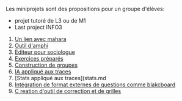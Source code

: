 
Les miniprojets sont des propositions pour un groupe d'élèves:
- projet tutoré de L3 ou de M1 
- Last project INFO3 


1. [Un lien avec mahara](portfolio.md)  
1. [Outil d'amphi](votar.md)  
1. [Editeur pour sociologue](editorforphd.md)  
1. [Exercices préparés](prepared.md)
1. [Construction de groupes](groupegenerator.md)
1. [IA appliqué aux traces](iatrace.md)
1. [Stats appliqué aux traces](stats.md
1. [Intégration de format externes de questions  comme blakcboard](blackboard.md)
1. [C reation d'outil de correction et de grilles](corrections.md)
